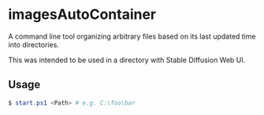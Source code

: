 # imagesAutoContainer

A command line tool organizing arbitrary files based on its last updated time into directories.

This was intended to be used in a directory with Stable Diffusion Web UI.

## Usage

```powershell
$ start.ps1 <Path> # e.g. C:\foo\bar
```
